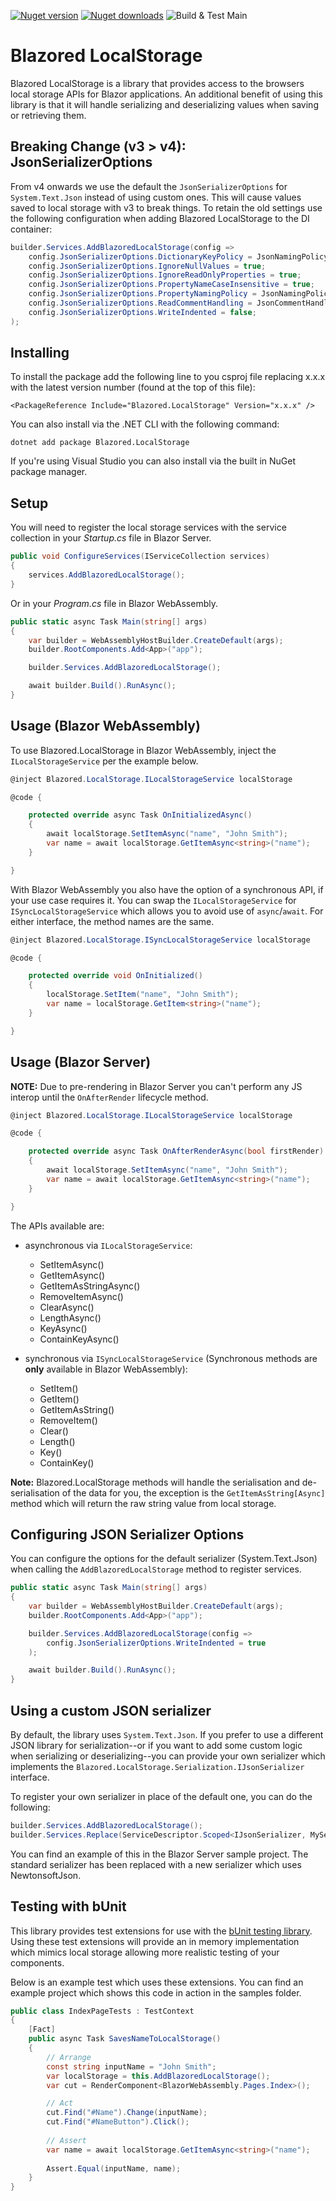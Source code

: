 [![Nuget version](https://img.shields.io/nuget/v/blazored.localstorage.svg?logo=nuget)](https://www.nuget.org/packages/Blazored.LocalStorage/)
[![Nuget downloads](https://img.shields.io/nuget/dt/Blazored.LocalStorage?logo=nuget)](https://www.nuget.org/packages/Blazored.LocalStorage/)
![Build & Test Main](https://github.com/Blazored/LocalStorage/workflows/Build%20&%20Test%20Main/badge.svg)

# Blazored LocalStorage
Blazored LocalStorage is a library that provides access to the browsers local storage APIs for Blazor applications. An additional benefit of using this library is that it will handle serializing and deserializing values when saving or retrieving them.

## Breaking Change (v3 > v4): JsonSerializerOptions
From v4 onwards we use the default the `JsonSerializerOptions` for `System.Text.Json` instead of using custom ones. This will cause values saved to local storage with v3 to break things.
To retain the old settings use the following configuration when adding Blazored LocalStorage to the DI container:

```csharp
builder.Services.AddBlazoredLocalStorage(config =>
    config.JsonSerializerOptions.DictionaryKeyPolicy = JsonNamingPolicy.CamelCase;
    config.JsonSerializerOptions.IgnoreNullValues = true;
    config.JsonSerializerOptions.IgnoreReadOnlyProperties = true;
    config.JsonSerializerOptions.PropertyNameCaseInsensitive = true;
    config.JsonSerializerOptions.PropertyNamingPolicy = JsonNamingPolicy.CamelCase;
    config.JsonSerializerOptions.ReadCommentHandling = JsonCommentHandling.Skip;
    config.JsonSerializerOptions.WriteIndented = false;
);
```

## Installing

To install the package add the following line to you csproj file replacing x.x.x with the latest version number (found at the top of this file):

```
<PackageReference Include="Blazored.LocalStorage" Version="x.x.x" />
```

You can also install via the .NET CLI with the following command:

```
dotnet add package Blazored.LocalStorage
```

If you're using Visual Studio you can also install via the built in NuGet package manager.

## Setup

You will need to register the local storage services with the service collection in your _Startup.cs_ file in Blazor Server.

```c#
public void ConfigureServices(IServiceCollection services)
{
    services.AddBlazoredLocalStorage();
}
``` 

Or in your _Program.cs_ file in Blazor WebAssembly.

```c#
public static async Task Main(string[] args)
{
    var builder = WebAssemblyHostBuilder.CreateDefault(args);
    builder.RootComponents.Add<App>("app");

    builder.Services.AddBlazoredLocalStorage();

    await builder.Build().RunAsync();
}
```

## Usage (Blazor WebAssembly)
To use Blazored.LocalStorage in Blazor WebAssembly, inject the `ILocalStorageService` per the example below.

```c#
@inject Blazored.LocalStorage.ILocalStorageService localStorage

@code {

    protected override async Task OnInitializedAsync()
    {
        await localStorage.SetItemAsync("name", "John Smith");
        var name = await localStorage.GetItemAsync<string>("name");
    }

}
```

With Blazor WebAssembly you also have the option of a synchronous API, if your use case requires it. You can swap the `ILocalStorageService` for `ISyncLocalStorageService` which allows you to avoid use of `async`/`await`. For either interface, the method names are the same.

```c#
@inject Blazored.LocalStorage.ISyncLocalStorageService localStorage

@code {

    protected override void OnInitialized()
    {
        localStorage.SetItem("name", "John Smith");
        var name = localStorage.GetItem<string>("name");
    }

}
```

## Usage (Blazor Server)

**NOTE:** Due to pre-rendering in Blazor Server you can't perform any JS interop until the `OnAfterRender` lifecycle method.

```c#
@inject Blazored.LocalStorage.ILocalStorageService localStorage

@code {

    protected override async Task OnAfterRenderAsync(bool firstRender)
    {
        await localStorage.SetItemAsync("name", "John Smith");
        var name = await localStorage.GetItemAsync<string>("name");
    }

}
```

The APIs available are:

- asynchronous via `ILocalStorageService`:
  - SetItemAsync()
  - GetItemAsync()
  - GetItemAsStringAsync()
  - RemoveItemAsync()
  - ClearAsync()
  - LengthAsync()
  - KeyAsync()
  - ContainKeyAsync()
  
- synchronous via `ISyncLocalStorageService` (Synchronous methods are **only** available in Blazor WebAssembly):
  - SetItem()
  - GetItem()
  - GetItemAsString()
  - RemoveItem()
  - Clear()
  - Length()
  - Key()
  - ContainKey()

**Note:** Blazored.LocalStorage methods will handle the serialisation and de-serialisation of the data for you, the exception is the `GetItemAsString[Async]` method which will return the raw string value from local storage.

## Configuring JSON Serializer Options
You can configure the options for the default serializer (System.Text.Json) when calling the `AddBlazoredLocalStorage` method to register services.

```c#
public static async Task Main(string[] args)
{
    var builder = WebAssemblyHostBuilder.CreateDefault(args);
    builder.RootComponents.Add<App>("app");

    builder.Services.AddBlazoredLocalStorage(config =>
        config.JsonSerializerOptions.WriteIndented = true
    );

    await builder.Build().RunAsync();
}
```

## Using a custom JSON serializer
By default, the library uses `System.Text.Json`. If you prefer to use a different JSON library for serialization--or if you want to add some custom logic when serializing or deserializing--you can provide your own serializer which implements the `Blazored.LocalStorage.Serialization.IJsonSerializer` interface.

To register your own serializer in place of the default one, you can do the following:

```csharp
builder.Services.AddBlazoredLocalStorage();
builder.Services.Replace(ServiceDescriptor.Scoped<IJsonSerializer, MySerializer>());
```

You can find an example of this in the Blazor Server sample project. The standard serializer has been replaced with a new serializer which uses NewtonsoftJson.

## Testing with bUnit
This library provides test extensions for use with the [bUnit testing library](https://bunit.dev/). Using these test extensions will provide an in memory implementation which mimics local storage allowing more realistic testing of your components.

Below is an example test which uses these extensions. You can find an example project which shows this code in action in the samples folder.

```c#
public class IndexPageTests : TestContext
{
    [Fact]
    public async Task SavesNameToLocalStorage()
    {
        // Arrange
        const string inputName = "John Smith";
        var localStorage = this.AddBlazoredLocalStorage();
        var cut = RenderComponent<BlazorWebAssembly.Pages.Index>();

        // Act
        cut.Find("#Name").Change(inputName);
        cut.Find("#NameButton").Click();
            
        // Assert
        var name = await localStorage.GetItemAsync<string>("name");
            
        Assert.Equal(inputName, name);
    }
}
```